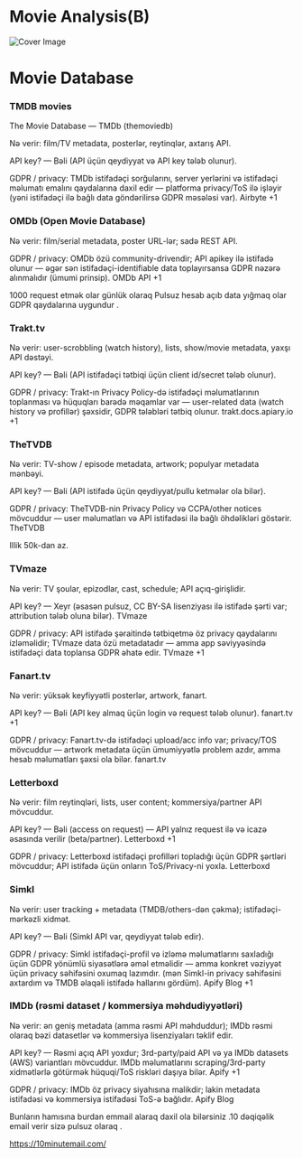 # Movie Analysis(B)

![Cover Image](../assets/images/projects/movie_analysis(b).jpg)


# Movie Database




### TMDB movies


The Movie Database — TMDb (themoviedb)

Nə verir: film/TV metadata, posterlər, reytinqlər, axtarış API.

API key? — Bəli (API üçün qeydiyyat və API key tələb olunur).

GDPR / privacy: TMDb istifadəçi sorğularını, server yerlərini və istifadəçi məlumatı emalını qaydalarına daxil edir — platforma privacy/ToS ilə işləyir (yəni istifadəçi ilə bağlı data göndərilirsə GDPR məsələsi var). 
Airbyte
+1




### OMDb (Open Movie Database)

Nə verir: film/serial metadata, poster URL-lər; sadə REST API.

GDPR / privacy: OMDb özü community-drivendir; API apikey ilə istifadə olunur — əgər sən istifadəçi-identifiable data toplayırsansa GDPR nəzərə alınmalıdır (ümumi prinsip). 
OMDb API
+1

1000 request etmək olar günlük olaraq 
Pulsuz hesab açıb data yığmaq olar GDPR qaydalarına uygundur .



### Trakt.tv

Nə verir: user-scrobbling (watch history), lists, show/movie metadata, yaxşı API dəstəyi.

API key? — Bəli (API istifadəçi tətbiqi üçün client id/secret tələb olunur).

GDPR / privacy: Trakt-ın Privacy Policy-də istifadəçi məlumatlarının toplanması və hüquqları barədə məqamlar var — user-related data (watch history və profillər) şəxsidir, GDPR tələbləri tətbiq olunur. 
trakt.docs.apiary.io
+1




### TheTVDB

Nə verir: TV-show / episode metadata, artwork; populyar metadata mənbəyi.

API key? — Bəli (API istifadə üçün qeydiyyat/pullu ketmələr ola bilər).

GDPR / privacy: TheTVDB-nin Privacy Policy və CCPA/other notices mövcuddur — user məlumatları və API istifadəsi ilə bağlı öhdəlikləri göstərir. 
TheTVDB

Illik 50k-dan az.



### TVmaze

Nə verir: TV şoular, epizodlar, cast, schedule; API açıq-girişlidir.

API key? — Xeyr (əsasən pulsuz, CC BY-SA lisenziyası ilə istifadə şərti var; attribution tələb oluna bilər). 
TVmaze

GDPR / privacy: API istifadə şəraitində tətbiqetmə öz privacy qaydalarını izləməlidir; TVmaze data özü metadatadır — amma app səviyyəsində istifadəçi data toplansa GDPR əhatə edir. 
TVmaze
+1






### Fanart.tv

Nə verir: yüksək keyfiyyətli posterlər, artwork, fanart.

API key? — Bəli (API key almaq üçün login və request tələb olunur). 
fanart.tv
+1

GDPR / privacy: Fanart.tv-də istifadəçi upload/acc info var; privacy/TOS mövcuddur — artwork metadata üçün ümumiyyətlə problem azdır, amma hesab məlumatları şəxsi ola bilər. 
fanart.tv






### Letterboxd

Nə verir: film reytinqləri, lists, user content; kommersiya/partner API mövcuddur.

API key? — Bəli (access on request) — API yalnız request ilə və icazə əsasında verilir (beta/partner). 
Letterboxd
+1

GDPR / privacy: Letterboxd istifadəçi profilləri topladığı üçün GDPR şərtləri mövcuddur; API istifadə üçün onların ToS/Privacy-ni yoxla. 
Letterboxd








### Simkl

Nə verir: user tracking + metadata (TMDB/others-dən çəkmə); istifadəçi-mərkəzli xidmət.

API key? — Bəli (Simkl API var, qeydiyyat tələb edir).

GDPR / privacy: Simkl istifadəçi-profil və izləmə məlumatlarını saxladığı üçün GDPR yönümlü siyasətlərə əməl etməlidir — amma konkret vəziyyət üçün privacy səhifəsini oxumaq lazımdır. (mən Simkl-in privacy səhifəsini axtardım və TMDB əlaqəli istifadə hallarını gördüm). 
Apify Blog
+1







### IMDb (rəsmi dataset / kommersiya məhdudiyyətləri)

Nə verir: ən geniş metadata (amma rəsmi API məhduddur); IMDb rəsmi olaraq bəzi datasetlər və kommersiya lisenziyaları təklif edir.

API key? — Rəsmi açıq API yoxdur; 3rd-party/paid API və ya IMDb datasets (AWS) variantları mövcuddur. IMDb məlumatlarını scraping/3rd-party xidmətlərlə götürmək hüquqi/ToS riskləri daşıya bilər. 
Apify
+1

GDPR / privacy: IMDb öz privacy siyahısına malikdir; lakin metadata istifadəsi və kommersiya istifadəsi ToS-ə bağlıdır. 
Apify Blog



Bunların hamısına burdan emmail alaraq daxil ola bilərsiniz .10 dəqiqəlik email verir sizə pulsuz olaraq .

https://10minutemail.com/
